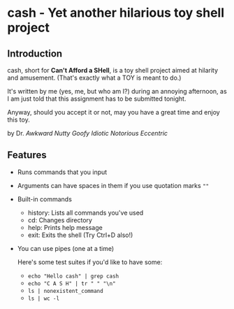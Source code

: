 # cash - Yet another hilarious toy shell project

## Introduction

cash, short for **Can't Afford a SHell**, is a toy shell project aimed at hilarity and amusement. (That's exactly what a TOY is meant to do.)

It's written by me (yes, me, but who am I?) during an annoying afternoon, as I am just told that this assignment has to be submitted tonight.

Anyway, should you accept it or not, may you have a great time and enjoy this toy.

by Dr. _Awkward Nutty Goofy Idiotic Notorious Eccentric_

## Features

 - Runs commands that you input
 - Arguments can have spaces in them if you use quotation marks `""`
 - Built-in commands
   - history: Lists all commands you've used
   - cd: Changes directory
   - help: Prints help message
   - exit: Exits the shell (Try Ctrl+D also!)
 - You can use pipes (one at a time)
   
   Here's some test suites if you'd like to have some:
   - `echo "Hello cash" | grep cash`
   - `echo "C A S H" | tr " " "\n"`
   - `ls | nonexistent_command`
   - `ls | wc -l`